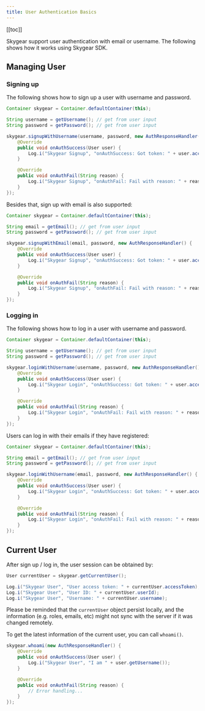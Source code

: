 ```yaml
---
title: User Authentication Basics
---
```


[[toc]]

Skygear support user authentication with email or username. The following
shows how it works using Skygear SDK.

<a name="managing-user"></a>
## Managing User

### Signing up

The following shows how to sign up a user with username and password.

```java
Container skygear = Container.defaultContainer(this);

String username = getUsername(); // get from user input
String password = getPassword(); // get from user input

skygear.signupWithUsername(username, password, new AuthResponseHandler() {
    @Override
    public void onAuthSuccess(User user) {
        Log.i("Skygear Signup", "onAuthSuccess: Got token: " + user.accessToken);
    }

    @Override
    public void onAuthFail(String reason) {
        Log.i("Skygear Signup", "onAuthFail: Fail with reason: " + reason);
    }
});
```

Besides that, sign up with email is also supported:

```java
Container skygear = Container.defaultContainer(this);

String email = getEmail(); // get from user input
String password = getPassword(); // get from user input

skygear.signupWithEmail(email, password, new AuthResponseHandler() {
    @Override
    public void onAuthSuccess(User user) {
        Log.i("Skygear Signup", "onAuthSuccess: Got token: " + user.accessToken);
    }

    @Override
    public void onAuthFail(String reason) {
        Log.i("Skygear Signup", "onAuthFail: Fail with reason: " + reason);
    }
});
```

### Logging in

The following shows how to log in a user with username and password.

```java
Container skygear = Container.defaultContainer(this);

String username = getUsername(); // get from user input
String password = getPassword(); // get from user input

skygear.loginWithUsername(username, password, new AuthResponseHandler() {
    @Override
    public void onAuthSuccess(User user) {
        Log.i("Skygear Login", "onAuthSuccess: Got token: " + user.accessToken);
    }

    @Override
    public void onAuthFail(String reason) {
        Log.i("Skygear Login", "onAuthFail: Fail with reason: " + reason);
    }
});
```

Users can log in with their emails if they have registered:

```java
Container skygear = Container.defaultContainer(this);

String email = getEmail(); // get from user input
String password = getPassword(); // get from user input

skygear.loginWithUsername(email, password, new AuthResponseHandler() {
    @Override
    public void onAuthSuccess(User user) {
        Log.i("Skygear Login", "onAuthSuccess: Got token: " + user.accessToken);
    }

    @Override
    public void onAuthFail(String reason) {
        Log.i("Skygear Login", "onAuthFail: Fail with reason: " + reason);
    }
});
```

<a name="current-user"></a>
## Current User

After sign up / log in, the user session can be obtained by:

```java
User currentUser = skygear.getCurrentUser();

Log.i("Skygear User", "User access token: " + currentUser.accessToken);
Log.i("Skygear User", "User ID: " + currentUser.userId);
Log.i("Skygear User", "Username: " + currentUser.username);
```

Please be reminded that the `currentUser` object persist locally, and the
information (e.g. roles, emails, etc) might not sync with the server if it was
changed remotely.

To get the latest information of the current user, you can call `whoami()`.

```java
skygear.whoami(new AuthResponseHandler() {
    @Override
    public void onAuthSuccess(User user) {
        Log.i("Skygear User", "I am " + user.getUsername());
    }

    @Override
    public void onAuthFail(String reason) {
        // Error handling...
    }
});
```
